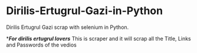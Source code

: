 # Dirilis-Ertugrul-Gazi-in-Python
Dirilis Ertugrul Gazi scrap with selenium in Python.

******For dirilis ertugrul lovers*****
This is scraper and it will scrap all the Title, Links and Passwords of the vedios
